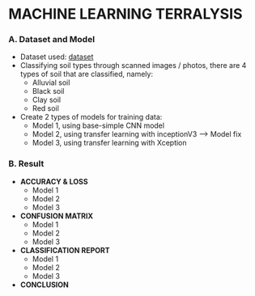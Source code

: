 # MACHINE LEARNING TERRALYSIS
### A. Dataset and Model
- Dataset used: [dataset](https://www.kaggle.com/datasets/jayaprakashpondy/soil-image-dataset)
- Classifying soil types through scanned images / photos, there are 4 types of soil that are classified, namely:
  - Alluvial soil
  - Black soil
  - Clay soil
  - Red soil
- Create 2 types of models for training data:
  - Model 1, using base-simple CNN model
  - Model 2, using transfer learning with inceptionV3 --> Model fix
  - Model 3, using transfer learning with Xception
 ### B. Result
 - **ACCURACY & LOSS**
    - Model 1
    - Model 2
    - Model 3
 - **CONFUSION MATRIX**
    - Model 1
    - Model 2
    - Model 3
 - **CLASSIFICATION REPORT**
    - Model 1
    - Model 2
    - Model 3
 - **CONCLUSION**

